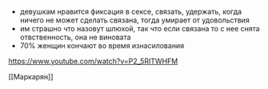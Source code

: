 * девушкам нравится фиксация в сексе, связать, удержать, когда ничего не может сделать связана, тогда умирает от удовольствия
* им страшно что назовут шлюхой, так что если связана то с нее снята отвственность, она не виновата
* 70% женщин кончают во время изнасилования

https://www.youtube.com/watch?v=P2_5RITWHFM

[[Маркарян]]